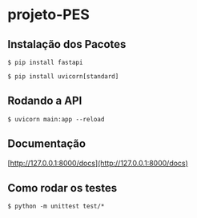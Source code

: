 # projeto-PES

## Instalação dos Pacotes

```
$ pip install fastapi

$ pip install uvicorn[standard]
```
## Rodando a API

```
$ uvicorn main:app --reload
```
## Documentação

[http://127.0.0.1:8000/docs](http://127.0.0.1:8000/docs)

## Como rodar os testes

````
$ python -m unittest test/*
````
